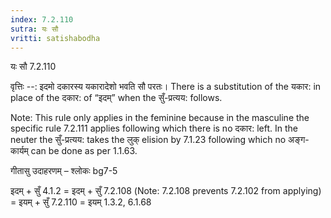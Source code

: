 ```yaml
---
index: 7.2.110
sutra: यः सौ
vritti: satishabodha
---
```



 यः सौ 7.2.110 


वृत्तिः --: इदमो दकारस्य यकारादेशो भवति सौ परतः। There is a substitution of the यकार: in place of the दकार: of “इदम्” when the सुँ-प्रत्यय: follows. 

Note: This rule only applies in the feminine because in the masculine the specific rule 7.2.111 applies following which there is no दकार: left. In the neuter the सुँ-प्रत्यय: takes the लुक् elision by 7.1.23 following which no अङ्ग-कार्यम् can be done as per 1.1.63. 


गीतासु उदाहरणम् – श्लोकः bg7-5 


इदम् + सुँ 4.1.2 = इदम् + सुँ 7.2.108 (Note: 7.2.108 prevents 7.2.102 from applying) = इयम् + सुँ 7.2.110 = इयम् 1.3.2, 6.1.68 


